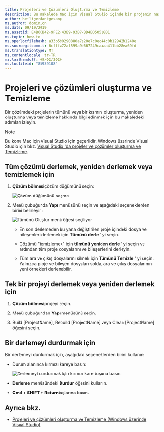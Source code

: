```yaml
---
title: Projeleri ve Çözümleri Oluşturma ve Temizleme
description: Bu makalede Mac için Visual Studio içinde bir projenin nasıl oluşturulacağı açıklanır
author: heiligerdankgesang
ms.author: dominicn
ms.date: 09/19/2019
ms.assetid: E4B6CB42-9FE2-43B9-93B7-BD4BD50518B1
ms.topic: how-to
ms.openlocfilehash: a33b590290880a7e20e7c0ec44c0b12942b1240e
ms.sourcegitcommit: 6cfffa72af599a9d667249caaaa411bb28ea69fd
ms.translationtype: MT
ms.contentlocale: tr-TR
ms.lasthandoff: 09/02/2020
ms.locfileid: "85939108"
---
```

# <a name="building-and-cleaning-projects-and-solutions"></a>Projeleri ve çözümleri oluşturma ve Temizleme

Bir çözümdeki projelerin tümünü veya bir kısmını oluşturma, yeniden oluşturma veya temizleme hakkında bilgi edinmek için bu makaledeki adımları izleyin.

> [!NOTE]
> Bu konu Mac için Visual Studio için geçerlidir. Windows üzerinde Visual Studio için bkz. [Visual Studio 'da projeler ve çözümler oluşturma ve Temizleme](/visualstudio/ide/building-and-cleaning-projects-and-solutions-in-visual-studio).

## <a name="to-build-rebuild-or-clean-an-entire-solution"></a>Tüm çözümü derlemek, yeniden derlemek veya temizlemek için

1. **Çözüm bölmesi**çözüm düğümünü seçin:

    ![Çözüm düğümünü seçme](media/compiling-and-building-image1.png)

2. Menü çubuğunda **Yapı** menüsünü seçin ve aşağıdaki seçeneklerden birini belirleyin:

    ![Tümünü Oluştur menü öğesi seçiliyor](media/compiling-and-building-image2.png)

    * En son derlemeden bu yana değiştirilen proje içindeki dosya ve bileşenleri derlemek için **Tümünü derle** ' yi seçin.

    * Çözümü "temizlemek" için **tümünü yeniden derle** ' yi seçin ve ardından tüm proje dosyalarını ve bileşenlerini derleyin.

    * Tüm ara ve çıkış dosyalarını silmek için **Tümünü Temizle** ' yi seçin. Yalnızca proje ve bileşen dosyaları solda, ara ve çıkış dosyalarının yeni örnekleri derlenebilir.

## <a name="to-build-or-rebuild-a-single-project"></a>Tek bir projeyi derlemek veya yeniden derlemek için

1. **Çözüm bölmesi**projeyi seçin.

2. Menü çubuğundan **Yapı** menüsünü seçin.

3. Build [ProjectName], Rebuild [ProjectName] veya Clean [ProjectName] öğesini seçin.

## <a name="to-stop-a-build"></a>Bir derlemeyi durdurmak için

Bir derlemeyi durdurmak için, aşağıdaki seçeneklerden birini kullanın:

* Durum alanında kırmızı kareye basın:

    ![Derlemeyi durdurmak için kırmızı kare tuşuna basın](media/compiling-and-building-image3.png)

* **Derleme** menüsündeki **Durdur** öğesini kullanın.

* **Cmd + SHIFT + Return**tuşlarına basın.

## <a name="see-also"></a>Ayrıca bkz.

- [Projeleri ve çözümleri oluşturma ve Temizleme (Windows üzerinde Visual Studio)](/visualstudio/ide/building-and-cleaning-projects-and-solutions-in-visual-studio)